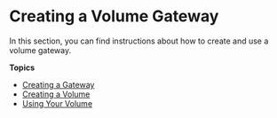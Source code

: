 # Creating a Volume Gateway<a name="create-volume-gateway-volume"></a>

In this section, you can find instructions about how to create and use a volume gateway\.

**Topics**
+ [Creating a Gateway](create-volume-gateway.md)
+ [Creating a Volume](GettingStartedCreateVolumes.md)
+ [Using Your Volume](GettingStarted-use-volumes.md)